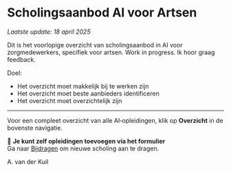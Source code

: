 # Scholingsaanbod AI voor Artsen

*Laatste update: 18 april 2025*



Dit is het voorlopige overzicht van scholingsaanbod in AI voor zorgmedewerkers, specifiek voor artsen.
Work in progress. Ik hoor graag feedback.

Doel:
- Het overzicht moet makkelijk bij te werken zijn
- Het overzicht moet beste aanbieders identificeren
- Het overzicht moet overzichtelijk zijn


---
Voor een compleet overzicht van alle AI‑opleidingen, klik op **Overzicht** in de bovenste navigatie.

📌 **Je kunt  zelf opleidingen toevoegen via het formulier**  
Ga naar [Bijdragen](bijdragen.md) om nieuwe scholing aan te dragen.





A. van der Kuil
